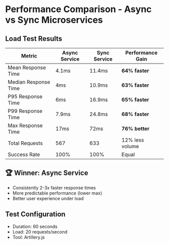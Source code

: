 # Performance Comparison - Async vs Sync Microservices

## Load Test Results

| Metric | Async Service | Sync Service | Performance Gain |
|--------|---------------|--------------|------------------|
| Mean Response Time | 4.1ms | 11.4ms | **64% faster** |
| Median Response Time | 4ms | 10.9ms | **63% faster** |
| P95 Response Time | 6ms | 16.9ms | **65% faster** |
| P99 Response Time | 7.9ms | 24.8ms | **68% faster** |
| Max Response Time | 17ms | 72ms | **76% better** |
| Total Requests | 567 | 633 | 12% less volume |
| Success Rate | 100% | 100% | Equal |

## 🏆 Winner: Async Service
- Consistently 2-3x faster response times
- More predictable performance (lower max)
- Better user experience under load

## Test Configuration
- Duration: 60 seconds
- Load: 20 requests/second
- Tool: Artillery.js